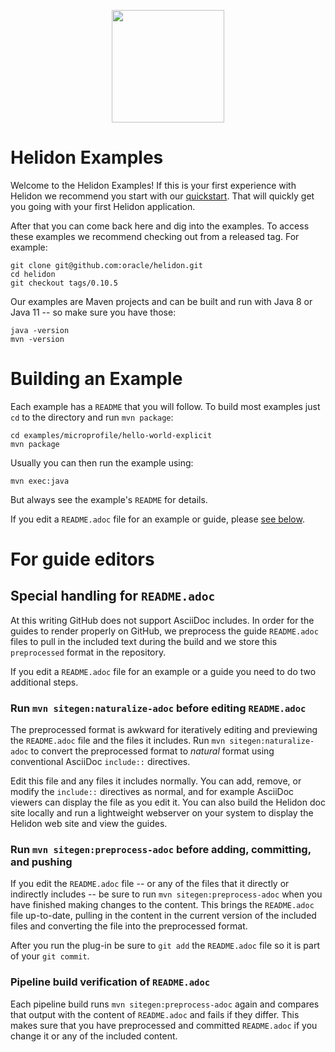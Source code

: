 <p align="center">
    <img src="../etc/images/Primary_logo_blue.png" height="180">
</p>

# Helidon Examples

Welcome to the Helidon Examples! If this is your first experience with
Helidon we recommend you start with our
[quickstart](https://helidon.io/docs/latest/#/getting-started/02_base-example).
That will quickly get you going with your first Helidon application.

After that you can come back here and dig into the examples. To access
these examples we recommend checking out from a released tag. For example:

```
git clone git@github.com:oracle/helidon.git
cd helidon
git checkout tags/0.10.5
```

Our examples are Maven projects and can be built and run with
Java 8 or Java 11 -- so make sure you have those:

```
java -version
mvn -version
```

# Building an Example

Each example has a `README` that you will follow. To build most examples
just `cd` to the directory and run `mvn package`:

```
cd examples/microprofile/hello-world-explicit
mvn package
```
Usually you can then run the example using:

```
mvn exec:java
```

But always see the example's `README` for details.

If you edit a `README.adoc` file for an example or guide, please [see below](#for-guide-editors).

# For guide editors

## Special handling for `README.adoc`
At this writing GitHub does not support AsciiDoc includes. In order for the guides 
to render properly on GitHub, we preprocess the guide `README.adoc` files to 
pull in the included text during the build and we store this `preprocessed` format
in the repository.

If you edit a `README.adoc` file for an example or a guide you need to do two
additional steps.

### Run `mvn sitegen:naturalize-adoc` before editing `README.adoc`
The preprocessed format is awkward for iteratively editing and previewing
the `README.adoc` file and the files it includes. Run 
`mvn sitegen:naturalize-adoc` to convert the preprocessed format to _natural_
format using conventional AsciiDoc `include::` directives. 

Edit this file and any files it includes normally. You can add, remove, or
modify the `include::` directives as normal, and for example
AsciiDoc viewers can display the file as you edit it. You can also build the Helidon
doc site locally and run a lightweight
webserver on your system to display the Helidon web site and view the guides.

### Run `mvn sitegen:preprocess-adoc` before adding, committing, and pushing
If you edit the `README.adoc` file -- or any of the files that it directly or
indirectly includes -- be sure to run `mvn sitegen:preprocess-adoc` when you
have finished making changes to the content. This brings the `README.adoc` file
up-to-date, pulling in the content in the current version of the
included files and converting the file into the preprocessed format.

After you run the plug-in be sure to `git add` the `README.adoc` file so it is
part of your `git commit`. 

### Pipeline build verification of `README.adoc`
Each pipeline build runs `mvn sitegen:preprocess-adoc` again and compares
that output with the content of `README.adoc` and fails if they differ. 
This makes sure that you have preprocessed and committed `README.adoc` if you 
change it or any of the included content.
